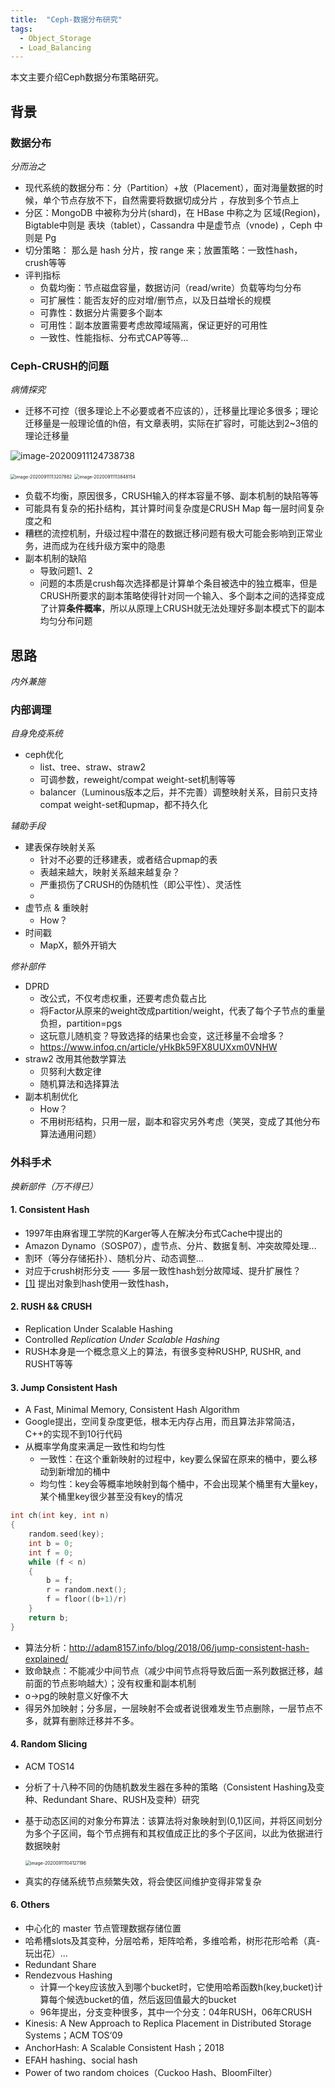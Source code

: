 ```yaml
---
title:  "Ceph-数据分布研究"
tags: 
  - Object_Storage
  - Load_Balancing
---
```


本文主要介绍Ceph数据分布策略研究。

## 背景

### 数据分布

*分而治之*

- 现代系统的数据分布：分（Partition）+放（Placement），面对海量数据的时候，单个节点存放不下，自然需要将数据切成分片 ，存放到多个节点上
- 分区：MongoDB 中被称为分片(shard)，在 HBase 中称之为 区域(Region)，Bigtable中则是 表块（tablet），Cassandra 中是虚节点（vnode) ，Ceph 中则是 Pg
- 切分策略： 那么是 hash 分片，按 range 来；放置策略：一致性hash，crush等等
- 评判指标
  - 负载均衡：节点磁盘容量，数据访问（read/write）负载等均匀分布
  - 可扩展性：能否友好的应对增/删节点，以及日益增长的规模
  - 可靠性：数据分片需要多个副本
  - 可用性：副本放置需要考虑故障域隔离，保证更好的可用性
  - 一致性、性能指标、分布式CAP等等...

### Ceph-CRUSH的问题

*病情探究*

- 迁移不可控（很多理论上不必要或者不应该的），迁移量比理论多很多；理论迁移量是一般理论值的h倍，有文章表明，实际在扩容时，可能达到2~3倍的理论迁移量

![image-20200911124738738](../photos/image-20200911124738738.png)

<img src="../../photos/image-20200911113207882.png" alt="image-20200911113207882" style="zoom:50%;" />

<img src="../../photos/image-20200911113848154.png" alt="image-20200911113848154" style="zoom:50%;" />

- 负载不均衡，原因很多，CRUSH输入的样本容量不够、副本机制的缺陷等等
- 可能具有复杂的拓扑结构，其计算时间复杂度是CRUSH  Map 每一层时间复杂度之和
- 糟糕的流控机制，升级过程中潜在的数据迁移问题有极大可能会影响到正常业务，进而成为在线升级方案中的隐患
- 副本机制的缺陷
  - 导致问题1、2
  - 问题的本质是crush每次选择都是计算单个条目被选中的独立概率，但是CRUSH所要求的副本策略使得针对同一个输入、多个副本之间的选择变成了计算**条件概率**，所以从原理上CRUSH就无法处理好多副本模式下的副本均匀分布问题

## 思路

*内外兼施*

### 内部调理

*自身免疫系统*

- ceph优化
  - list、tree、straw、straw2
  - 可调参数，reweight/compat weight-set机制等等
  - balancer（Luminous版本之后，并不完善）调整映射关系，目前只支持compat weight-set和upmap，都不持久化

*辅助手段*

- 建表保存映射关系
  - 针对不必要的迁移建表，或者结合upmap的表
  - 表越来越大，映射关系越来越复杂？
  - 严重损伤了CRUSH的伪随机性（即公平性）、灵活性
  - 
- 虚节点 & 重映射
  - How？
- 时间戳
  - MapX，额外开销大

*修补部件*

- DPRD
  - 改公式，不仅考虑权重，还要考虑负载占比
  - 将Factor从原来的weight改成partition/weight，代表了每个子节点的重量负担，partition=pgs
  - 这玩意儿随机变？导致选择的结果也会变，这迁移量不会增多？
  - https://www.infoq.cn/article/yHkBk59FX8UUXxm0VNHW
- straw2 改用其他数学算法
  - 贝努利大数定律
  - 随机算法和选择算法
- 副本机制优化
  - How？
  - 不用树形结构，只用一层，副本和容灾另外考虑（笑哭，变成了其他分布算法通用问题）

### 外科手术

*换新部件（万不得已）*

#### 1.	Consistent Hash

- 1997年由麻省理工学院的Karger等人在解决分布式Cache中提出的
- Amazon Dynamo（SOSP07），虚节点、分片、数据复制、冲突故障处理...
- 割环（等分存储拓扑）、随机分片、动态调整...
- 对应于crush树形分支   ——  多层一致性hash划分故障域、提升扩展性？
- [[1]](https://patentimages.storage.googleapis.com/26/2e/86/31451bc1d4259c/CN105450734A.pdf) 提出对象到hash使用一致性hash，

#### 2.	RUSH && CRUSH

- Replication Under Scalable Hashing
- Controlled *Replication Under Scalable Hashing*
- RUSH本身是一个概念意义上的算法，有很多变种RUSHP, RUSHR, and RUSHT等等

#### 3.	Jump Consistent Hash

- A Fast, Minimal Memory, Consistent Hash Algorithm
- Google提出，空间复杂度更低，根本无内存占用，而且算法非常简洁，C++的实现不到10行代码
- 从概率学角度来满足一致性和均匀性
  - 一致性：在这个重新映射的过程中，key要么保留在原来的桶中，要么移动到新增加的桶中
  - 均匀性：key会等概率地映射到每个桶中，不会出现某个桶里有大量key，某个桶里key很少甚至没有key的情况

```c++
int ch(int key, int n)
{
    random.seed(key);
    int b = 0;
    int f = 0;
    while (f < n)
    {
        b = f;
        r = random.next();
        f = floor((b+1)/r)
    }
    return b;
}
```

- 算法分析：http://adam8157.info/blog/2018/06/jump-consistent-hash-explained/
- 致命缺点：不能减少中间节点（减少中间节点将导致后面一系列数据迁移，越前面的节点影响越大）；没有权重和副本机制
- o->pg的映射意义好像不大
- 得另外加映射；分多层，一层映射不会或者说很难发生节点删除，一层节点不多，就算有删除迁移并不多。

#### 4.	Random Slicing

- ACM TOS14

- 分析了十八种不同的伪随机数发生器在多种的策略（Consistent Hashing及变种、Redundant Share、RUSH及变种）研究

- 基于动态区间的对象分布算法：该算法将对象映射到(0,1)区间，并将区间划分为多个子区间，每个节点拥有和其权值成正比的多个子区间，以此为依据进行数据映射

  <img src="../../photos/image-20200911104127196.png" alt="image-20200911104127196" style="zoom:50%;" />

- 真实的存储系统节点频繁失效，将会使区间维护变得非常复杂

#### 6.	Others

- 中心化的 master 节点管理数据存储位置
- 哈希槽slots及其变种，分层哈希，矩阵哈希，多维哈希，树形花形哈希（真-玩出花）...
- Redundant Share
- Rendezvous Hashing
  - 计算一个key应该放入到哪个bucket时，它使用哈希函数h(key,bucket)计算每个候选bucket的值，然后返回值最大的bucket
  - 96年提出，分支变种很多，其中一个分支：04年RUSH，06年CRUSH
- Kinesis: A New Approach to Replica Placement in Distributed Storage Systems；ACM TOS‘09
- AnchorHash: A Scalable Consistent Hash；2018
- EFAH hashing、social hash
- Power of two random choices（Cuckoo Hash、BloomFilter）













